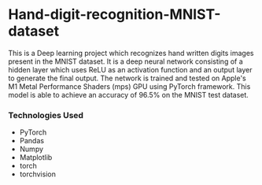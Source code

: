 # Hand-digit-recognition-MNIST-dataset

This is a Deep learning project which recognizes hand written digits images present in the MNIST dataset. It is a deep neural network consisting of a hidden layer which uses ReLU as an activation function and an output layer to generate the final output. The network is trained and tested on Apple's M1 Metal Performance Shaders (mps) GPU using PyTorch framework. This model is able to achieve an accuracy of 96.5% on the MNIST test dataset.

### Technologies Used
* PyTorch
* Pandas
* Numpy
* Matplotlib
* torch
* torchvision
